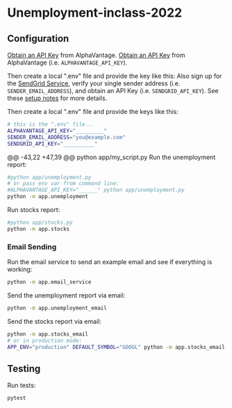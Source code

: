 # Unemployment-inclass-2022

## Configuration


[Obtain an API Key](https://www.alphavantage.co/support/#api-key) from AlphaVantage.
[Obtain an API Key](https://www.alphavantage.co/support/#api-key) from AlphaVantage (i.e. `ALPHAVANTAGE_API_KEY`).

Then create a local ".env" file and provide the key like this:
Also sign up for the [SendGrid Service](https://sendgrid.com/), verify your single sender address (i.e. `SENDER_EMAIL_ADDRESS`), and obtain an API Key (i.e. `SENDGRID_API_KEY`). See these [setup notes](https://github.com/prof-rossetti/intro-to-python/blob/main/notes/python/packages/sendgrid.md#setup) for more details.

Then create a local ".env" file and provide the keys like this:

```sh
# this is the ".env" file...
ALPHAVANTAGE_API_KEY="_________"
SENDER_EMAIL_ADDRESS="you@example.com"
SENDGRID_API_KEY="__________"
```


@@ -43,22 +47,39 @@ python app/my_script.py
Run the unemployment report:

```sh
#python app/unemployment.py
# or pass env var from command line:
#ALPHAVANTAGE_API_KEY="______" python app/unemployment.py
python -m app.unemployment
```

Run stocks report:

```sh
#python app/stocks.py
python -m app.stocks
```


### Email Sending

Run the email service to send an example email and see if everything is working:

```sh
python -m app.email_service
```

Send the unemployment report via email:

```sh
python -m app.unemployment_email
```

Send the stocks report via email:

```sh
python -m app.stocks_email
# or in production mode:
APP_ENV="production" DEFAULT_SYMBOL="GOOGL" python -m app.stocks_email
```

## Testing

Run tests:
```sh
pytest
```